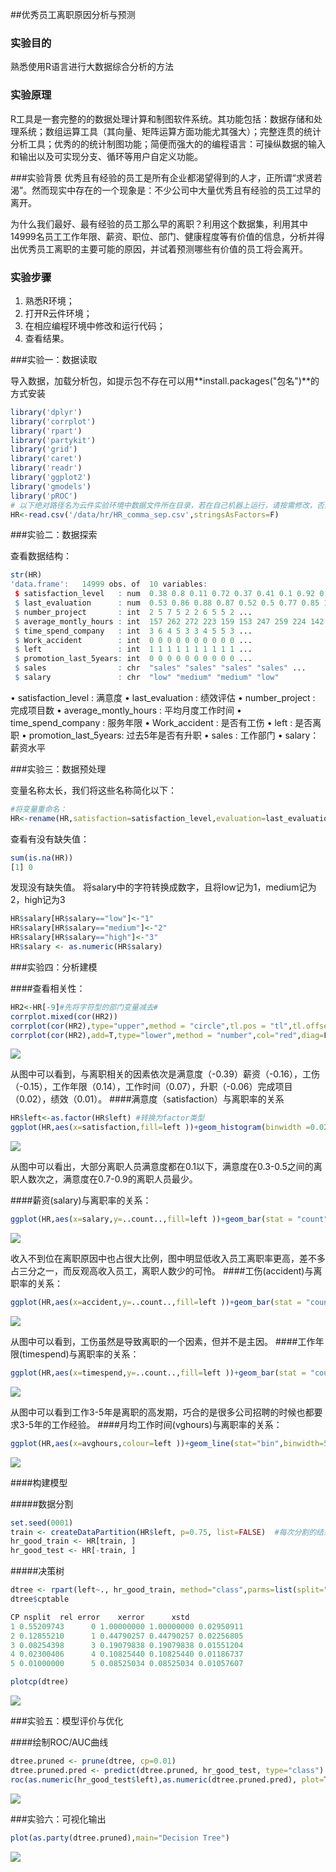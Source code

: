 ##优秀员工离职原因分析与预测

### 实验目的

熟悉使用R语言进行大数据综合分析的方法

### 实验原理

R工具是一套完整的的数据处理计算和制图软件系统。其功能包括：数据存储和处理系统；数组运算工具（其向量、矩阵运算方面功能尤其强大）；完整连贯的统计分析工具；优秀的的统计制图功能；简便而强大的的编程语言：可操纵数据的输入和输出以及可实现分支、循环等用户自定义功能。

###实验背景
优秀且有经验的员工是所有企业都渴望得到的人才，正所谓“求贤若渴”。然而现实中存在的一个现象是：不少公司中大量优秀且有经验的员工过早的离开。

为什么我们最好、最有经验的员工那么早的离职？利用这个数据集，利用其中14999名员工工作年限、薪资、职位、部门、健康程度等有价值的信息，分析并得出优秀员工离职的主要可能的原因，并试着预测哪些有价值的员工将会离开。

### 实验步骤

1. 熟悉R环境；
2. 打开R云件环境；
3. 在相应编程环境中修改和运行代码；
4. 查看结果。

###实验一：数据读取


导入数据，加载分析包，如提示包不存在可以用**install.packages("包名")**的方式安装

```r
library('dplyr')
library('corrplot')
library('rpart')
library('partykit')
library('grid')
library('caret')
library('readr')
library('ggplot2')
library('gmodels')
library('pROC')
# 以下绝对路径名为云件实验环境中数据文件所在目录，若在自己机器上运行，请按需修改，否则会导致文件读取错误
HR<-read.csv('/data/hr/HR_comma_sep.csv',stringsAsFactors=F)
```

###实验二：数据探索

查看数据结构：

```r
str(HR)
'data.frame':	14999 obs. of  10 variables:
 $ satisfaction_level   : num  0.38 0.8 0.11 0.72 0.37 0.41 0.1 0.92 0.89 0.42 ...
 $ last_evaluation      : num  0.53 0.86 0.88 0.87 0.52 0.5 0.77 0.85 1 0.53 ...
 $ number_project       : int  2 5 7 5 2 2 6 5 5 2 ...
 $ average_montly_hours : int  157 262 272 223 159 153 247 259 224 142 ...
 $ time_spend_company   : int  3 6 4 5 3 3 4 5 5 3 ...
 $ Work_accident        : int  0 0 0 0 0 0 0 0 0 0 ...
 $ left                 : int  1 1 1 1 1 1 1 1 1 1 ...
 $ promotion_last_5years: int  0 0 0 0 0 0 0 0 0 0 ...
 $ sales                : chr  "sales" "sales" "sales" "sales" ...
 $ salary               : chr  "low" "medium" "medium" "low"
```
• satisfaction_level : 满意度
• last_evaluation : 绩效评估
• number_project : 完成项目数
• average_montly_hours : 平均月度工作时间
• time_spend_company : 服务年限
• Work_accident : 是否有工伤
• left : 是否离职
• promotion_last_5years: 过去5年是否有升职
• sales : 工作部门
• salary：薪资水平

###实验三：数据预处理

变量名称太长，我们将这些名称简化以下：

```r
#将变量重命名：
HR<-rename(HR,satisfaction=satisfaction_level,evaluation=last_evaluation,project=number_project,avghours=average_montly_hours,timespend=time_spend_company,accident=Work_accident,promotion=promotion_last_5years,dept=sales)
```

查看有没有缺失值：

```r
sum(is.na(HR))
[1] 0
```

发现没有缺失值。
将salary中的字符转换成数字，且将low记为1，medium记为2，high记为3

```r
HR$salary[HR$salary=="low"]<-"1"
HR$salary[HR$salary=="medium"]<-"2"
HR$salary[HR$salary=="high"]<-"3"
HR$salary <- as.numeric(HR$salary)
```

###实验四：分析建模

####查看相关性：

```r
HR2<-HR[-9]#先将字符型的部门变量减去#
corrplot.mixed(cor(HR2))
corrplot(cor(HR2),type="upper",method = "circle",tl.pos = "tl",tl.offset = 1,tl.srt = 0)
corrplot(cor(HR2),add=T,type="lower",method = "number",col="red",diag=F, tl.pos ="n",cl.pos ="n")
```
[![](https://kfcoding-static.oss-cn-hangzhou.aliyuncs.com/gitcourse-bigdata/4_1_20171107103727.027.png)](http://www.x-lab.ac:13001/image/4_1_20171107103727.027.png)


从图中可以看到，与离职相关的因素依次是满意度（-0.39）薪资（-0.16），工伤（-0.15），工作年限（0.14），工作时间（0.07），升职（-0.06）完成项目（0.02），绩效（0.01）。
####满意度（satisfaction）与离职率的关系

```r
HR$left<-as.factor(HR$left) #转换为factor类型
ggplot(HR,aes(x=satisfaction,fill=left ))+geom_histogram(binwidth =0.02)+labs(title="满意度与离职率的关系")
```
[![](https://kfcoding-static.oss-cn-hangzhou.aliyuncs.com/gitcourse-bigdata/4_2_20171107104309.009.png)](http://www.x-lab.ac:13001/image/4_2_20171107104309.009.png)

从图中可以看出，大部分离职人员满意度都在0.1以下，满意度在0.3-0.5之间的离职人数次之，满意度在0.7-0.9的离职人员最少。

####薪资(salary)与离职率的关系：

```r
ggplot(HR,aes(x=salary,y=..count..,fill=left ))+geom_bar(stat = "count",position = "stack")+labs(title="薪资与离职率的关系")+geom_text(stat="count",aes(label=..count..),position=position_stack(vjust=0.3))
```
[![](https://kfcoding-static.oss-cn-hangzhou.aliyuncs.com/gitcourse-bigdata/4_3_20171107104315.015.png)](http://www.x-lab.ac:13001/image/4_3_20171107104315.015.png)

收入不到位在离职原因中也占很大比例，图中明显低收入员工离职率更高，差不多占三分之一，而反观高收入员工，离职人数少的可怜。
####工伤(accident)与离职率的关系：

```r
ggplot(HR,aes(x=accident,y=..count..,fill=left ))+geom_bar(stat = "count",position = "stack")+labs(title="工伤与离职率的关系")+geom_text(stat="count",aes(label=..count..),position=position_stack(vjust=0.3))
```
[![](https://kfcoding-static.oss-cn-hangzhou.aliyuncs.com/gitcourse-bigdata/4_4_20171107104321.021.png)](http://www.x-lab.ac:13001/image/4_4_20171107104321.021.png)

从图中可以看到，工伤虽然是导致离职的一个因素，但并不是主因。
####工作年限(timespend)与离职率的关系：

```r
ggplot(HR,aes(x=timespend,y=..count..,fill=left ))+geom_bar(stat = "count",position = "stack")+labs(title="工作年限与离职率的关系")+geom_text(stat="count",aes(label=..count..),position=position_stack(vjust=0.3))+scale_x_continuous(expand=c(0,0),breaks = c(1,2,3,4,5,6,7,8,9,10),labels = c(1,2,3,4,5,6,7,8,9,10))
```
[![](https://kfcoding-static.oss-cn-hangzhou.aliyuncs.com/gitcourse-bigdata/4_5_20171107104327.027.png)](http://www.x-lab.ac:13001/image/4_5_20171107104327.027.png)

从图中可以看到工作3-5年是离职的高发期，巧合的是很多公司招聘的时候也都要求3-5年的工作经验。
####月均工作时间(vghours)与离职率的关系：

```r
ggplot(HR,aes(x=avghours,colour=left ))+geom_line(stat="bin",binwidth=5)+labs(title="月均工作时间与离职率的关系")
```
[![](https://kfcoding-static.oss-cn-hangzhou.aliyuncs.com/gitcourse-bigdata/4_6_20171107104332.032.png)](http://www.x-lab.ac:13001/image/4_6_20171107104332.032.png)

####构建模型

#####数据分割

```R
set.seed(0001)
train <- createDataPartition(HR$left, p=0.75, list=FALSE)  #每次分割的结果可能不同，导致后面步骤的数据可能不同
hr_good_train <- HR[train, ]
hr_good_test <- HR[-train, ]
```

#####决策树

```r
dtree <- rpart(left~., hr_good_train, method="class",parms=list(split="information"))
dtree$cptable

CP nsplit  rel error    xerror      xstd
1 0.55209743      0 1.00000000 1.00000000 0.02950911
2 0.12855210      1 0.44790257 0.44790257 0.02256805
3 0.08254398      3 0.19079838 0.19079838 0.01551204
4 0.02300406      4 0.10825440 0.10825440 0.01186737
5 0.01000000      5 0.08525034 0.08525034 0.01057607

plotcp(dtree)
```
[![](https://kfcoding-static.oss-cn-hangzhou.aliyuncs.com/gitcourse-bigdata/4_7_20171107104337.037.png)](http://www.x-lab.ac:13001/image/4_7_20171107104337.037.png)

###实验五：模型评价与优化

####绘制ROC/AUC曲线

```r
dtree.pruned <- prune(dtree, cp=0.01)
dtree.pruned.pred <- predict(dtree.pruned, hr_good_test, type="class")
roc(as.numeric(hr_good_test$left),as.numeric(dtree.pruned.pred), plot=TRUE, print.thres=TRUE, print.auc=TRUE,col="blue")
```

[![](https://kfcoding-static.oss-cn-hangzhou.aliyuncs.com/gitcourse-bigdata/4_9_20171107104346.046.png)](http://www.x-lab.ac:13001/image/4_9_20171107104346.046.png)

###实验六：可视化输出

```r
plot(as.party(dtree.pruned),main="Decision Tree")
```
[![](https://kfcoding-static.oss-cn-hangzhou.aliyuncs.com/gitcourse-bigdata/4_8_20171107104341.041.png)](http://www.x-lab.ac:13001/image/4_8_20171107104341.041.png)